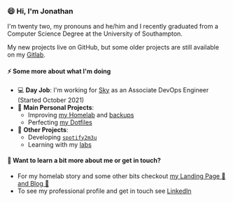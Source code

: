 ### 😄 Hi, I'm Jonathan

I'm twenty two, my pronouns and he/him and I recently graduated from a Computer Science Degree at the University of Southampton.

My new projects live on GitHub, but some older projects are still available on my [Gitlab](https://gitlab.com/Jonnobrow/).

#### ⚡ Some more about what I'm doing
- 💻 **Day Job**: I'm working for [Sky](https://sky.com) as an Associate DevOps Engineer (Started October 2021)
- 🔭 **Main Personal Projects**:
  - Improving [my Homelab](https://github.com/Jonnobrow/coffee-shop) and [backups](https://github.com/Jonnobrow/ansible-backup)
  - Perfecting [my Dotfiles](https://github.com/Jonnobrow/dotfiles)
- 🌱 **Other Projects**:
  - Developing [`spotify2m3u`](https://github.com/Jonnobrow/spotify2m3u)
  - Learning with my [labs](https://github.com/Jonnobrow/labs)

#### 💬 Want to learn a bit more about me or get in touch?
- For my homelab story and some other bits checkout [my Landing Page 🛬 and Blog 📔](https://jonathanbartlett.co.uk)
- To see my professional profile and get in touch see [LinkedIn](https://linkedin.com/in/jsb1g18)

<!--
**Jonnobrow/Jonnobrow** is a ✨ _special_ ✨ repository because its `README.md` (this file) appears on your GitHub profile.

Here are some ideas to get you started:

- 🔭 I’m currently working on ...
- 🌱 I’m currently learning ...
- 👯 I’m looking to collaborate on ...
- 🤔 I’m looking for help with ...
- 💬 Ask me about ...
- 📫 How to reach me: ...
- 😄 Pronouns: ...
- ⚡ Fun fact: ...
-->
